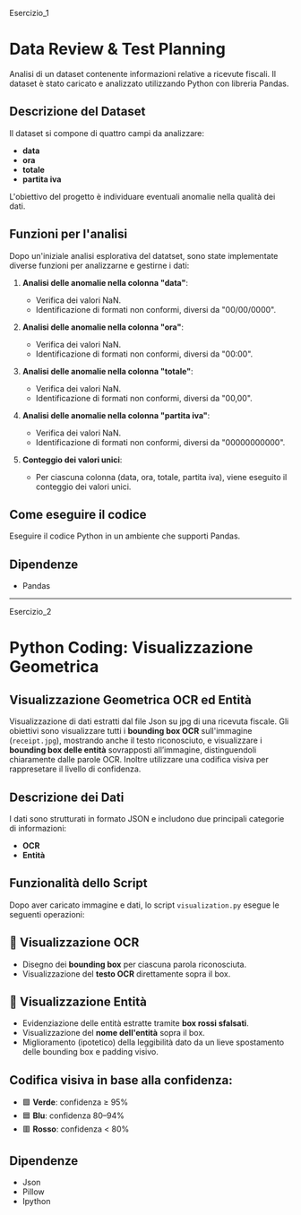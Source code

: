 Esercizio_1 
# Data Review & Test Planning


Analisi di un dataset contenente informazioni relative a ricevute fiscali. 
Il dataset è stato caricato e analizzato utilizzando Python con libreria Pandas.

## Descrizione del Dataset

Il dataset si compone di quattro campi da analizzare:

- **data**
- **ora**
- **totale**
- **partita iva**

L'obiettivo del progetto è individuare eventuali anomalie nella qualità dei dati.

## Funzioni per l'analisi

Dopo un'iniziale analisi esplorativa del datatset, sono state implementate diverse funzioni per analizzarne e gestirne i dati:

1. **Analisi delle anomalie nella colonna "data"**:
   - Verifica dei valori NaN.
   - Identificazione di formati non conformi, diversi da "00/00/0000".

2. **Analisi delle anomalie nella colonna "ora"**:
   - Verifica dei valori NaN.
   - Identificazione di formati non conformi, diversi da "00:00".

3. **Analisi delle anomalie nella colonna "totale"**:
   - Verifica dei valori NaN.
   - Identificazione di formati non conformi, diversi da "00,00".

4. **Analisi delle anomalie nella colonna "partita iva"**:
   - Verifica dei valori NaN.
   - Identificazione di formati non conformi, diversi da "00000000000".

5. **Conteggio dei valori unici**:
   - Per ciascuna colonna (data, ora, totale, partita iva), viene eseguito il conteggio dei valori unici.

## Come eseguire il codice

Eseguire il codice Python in un ambiente che supporti Pandas.

## Dipendenze

- Pandas




---


Esercizio_2

# Python Coding: Visualizzazione Geometrica

## Visualizzazione Geometrica OCR ed Entità

Visualizzazione di dati estratti dal file Json su jpg di una ricevuta fiscale.
Gli obiettivi sono visualizzare tutti i **bounding box OCR** sull'immagine (`receipt.jpg`), mostrando anche il testo riconosciuto, e visualizzare i **bounding box delle entità** sovrapposti all’immagine, distinguendoli chiaramente dalle parole OCR. Inoltre utilizzare una codifica visiva per rappresetare il livello di confidenza.

## Descrizione dei Dati

I dati sono strutturati in formato JSON e includono due principali categorie di informazioni:

- **OCR** 
- **Entità**

## Funzionalità dello Script

Dopo aver caricato immagine e dati, lo script `visualization.py` esegue le seguenti operazioni:

## 🔵 Visualizzazione OCR

- Disegno dei **bounding box** per ciascuna parola riconosciuta.
- Visualizzazione del **testo OCR** direttamente sopra il box.

## 🔴 Visualizzazione Entità

- Evidenziazione delle entità estratte tramite **box rossi sfalsati**.
- Visualizzazione del **nome dell'entità** sopra il box.
- Miglioramento (ipotetico) della leggibilità dato da un lieve spostamento delle bounding box e padding visivo.

## **Codifica visiva** in base alla confidenza:
- 🟩 **Verde**: confidenza ≥ 95%
- 🟦 **Blu**: confidenza 80–94%
- 🟥 **Rosso**: confidenza < 80%

## Dipendenze
- Json
- Pillow
- Ipython
